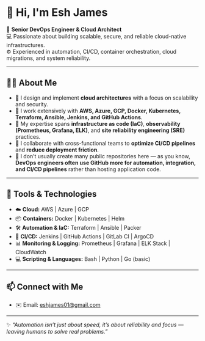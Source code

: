 # 👋 Hi, I'm Esh James

🚀 **Senior DevOps Engineer & Cloud Architect**  
💻 Passionate about building scalable, secure, and reliable cloud-native infrastructures.  
⚙️ Experienced in automation, CI/CD, container orchestration, cloud migrations, and system reliability.  

---

## 🧑‍💻 About Me
- 🔹 I design and implement **cloud architectures** with a focus on scalability and security.  
- 🔹 I work extensively with **AWS, Azure, GCP, Docker, Kubernetes, Terraform, Ansible, Jenkins, and GitHub Actions**.  
- 🔹 My expertise spans **infrastructure as code (IaC)**, **observability (Prometheus, Grafana, ELK)**, and **site reliability engineering (SRE)** practices.  
- 🔹 I collaborate with cross-functional teams to **optimize CI/CD pipelines** and **reduce deployment friction**.  
- 🔹 I don’t usually create many public repositories here — as you know, **DevOps engineers often use GitHub more for automation, integration, and CI/CD pipelines** rather than hosting application code.  

---

## 🔧 Tools & Technologies
- ☁️ **Cloud:** AWS | Azure | GCP  
- 📦 **Containers:** Docker | Kubernetes | Helm  
- 🛠️ **Automation & IaC:** Terraform | Ansible | Packer  
- 🔄 **CI/CD:** Jenkins | GitHub Actions | GitLab CI | ArgoCD  
- 📊 **Monitoring & Logging:** Prometheus | Grafana | ELK Stack | CloudWatch  
- 💻 **Scripting & Languages:** Bash | Python | Go (basic)  

---

## 📫 Connect with Me
- ✉️ Email: eshjames01@gmail.com  

---
✨ _“Automation isn’t just about speed, it’s about reliability and focus — leaving humans to solve real problems.”_
